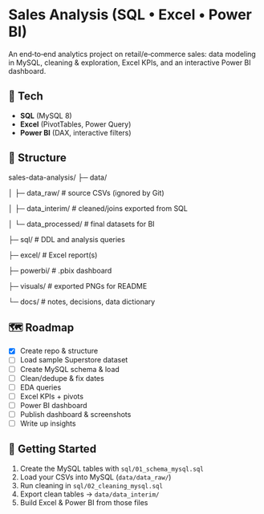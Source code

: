 # Sales Analysis (SQL • Excel • Power BI)

An end‑to‑end analytics project on retail/e‑commerce sales: data modeling in MySQL, cleaning & exploration, Excel KPIs, and an interactive Power BI dashboard.

## 🔧 Tech
- **SQL** (MySQL 8)
- **Excel** (PivotTables, Power Query)
- **Power BI** (DAX, interactive filters)

## 📂 Structure
sales-data-analysis/
├─ data/

│ ├─ data_raw/ # source CSVs (ignored by Git)

│ ├─ data_interim/ # cleaned/joins exported from SQL

│ └─ data_processed/ # final datasets for BI

├─ sql/ # DDL and analysis queries

├─ excel/ # Excel report(s)

├─ powerbi/ # .pbix dashboard

├─ visuals/ # exported PNGs for README

└─ docs/ # notes, decisions, data dictionary

## 🗺️ Roadmap
- [x] Create repo & structure
- [ ] Load sample Superstore dataset
- [ ] Create MySQL schema & load
- [ ] Clean/dedupe & fix dates
- [ ] EDA queries
- [ ] Excel KPIs + pivots
- [ ] Power BI dashboard
- [ ] Publish dashboard & screenshots
- [ ] Write up insights

## 🧰 Getting Started
1. Create the MySQL tables with `sql/01_schema_mysql.sql`
2. Load your CSVs into MySQL (`data/data_raw/`)
3. Run cleaning in `sql/02_cleaning_mysql.sql`
4. Export clean tables → `data/data_interim/`
5. Build Excel & Power BI from those files


